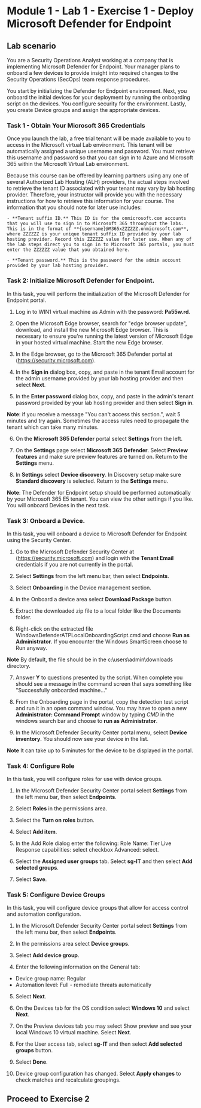 # Module 1 - Lab 1 - Exercise 1 - Deploy Microsoft Defender for Endpoint

## Lab scenario

You are a Security Operations Analyst working at a company that is implementing Microsoft Defender for Endpoint. Your manager plans to onboard a few devices to provide insight into required changes to the Security Operations (SecOps) team response procedures.

You start by initializing the Defender for Endpoint environment. Next, you onboard the initial devices for your deployment by running the onboarding script on the devices. You configure security for the environment. Lastly, you create Device groups and assign the appropriate devices.

### Task 1 - Obtain Your Microsoft 365 Credentials

Once you launch the lab, a free trial tenant will be made available to you to access in the Microsoft virtual Lab environment. This tenant will be automatically assigned a unique username and password. You must retrieve this username and password so that you can sign in to Azure and Microsoft 365 within the Microsoft Virtual Lab environment. 

Because this course can be offered by learning partners using any one of several Authorized Lab Hosting (ALH) providers, the actual steps involved to retrieve the tenant ID associated with your tenant may vary by lab hosting provider. Therefore, your instructor will provide you with the necessary instructions for how to retrieve this information for your course. The information that you should note for later use includes:

	- **Tenant suffix ID.** This ID is for the onmicrosoft.com accounts that you will use to sign in to Microsoft 365 throughout the labs. This is in the format of **{username}@M365xZZZZZZ.onmicrosoft.com**, where ZZZZZZ is your unique tenant suffix ID provided by your lab hosting provider. Record this ZZZZZZ value for later use. When any of the lab steps direct you to sign in to Microsoft 365 portals, you must enter the ZZZZZZ value that you obtained here.
    
	- **Tenant password.** This is the password for the admin account provided by your lab hosting provider.
	

### Task 2: Initialize Microsoft Defender for Endpoint.

In this task, you will perform the initialization of the Microsoft Defender for Endpoint portal.

1. Log in to WIN1 virtual machine as Admin with the password: **Pa55w.rd**.  

2. Open the Microsoft Edge browser, search for "edge browser update", download, and install the new Microsoft Edge browser. This is necessary to ensure you're running the latest version of Microsoft Edge in your hosted virtual machine. Start the new Edge browser.

3. In the Edge browser, go to the Microsoft 365 Defender portal at (https://security.microsoft.com).

4. In the **Sign in** dialog box, copy, and paste in the tenant Email account for the admin username provided by your lab hosting provider and then select **Next**.

5. In the **Enter password** dialog box, copy, and paste in the admin's tenant password provided by your lab hosting provider and then select **Sign in**.

**Note**: if you receive a message "You can't access this section.",  wait 5 minutes and try again.  Sometimes the access rules need to propagate the tenant which can take many minutes.  

6. On the **Microsoft 365 Defender** portal select **Settings** from the left.

7. On the **Settings** page select **Microsoft 365 Defender**.  Select **Preview features** and make sure preview features are turned on. Return to the **Settings** menu.

8. In **Settings** select **Device discovery**.  In Discovery setup make sure **Standard discovery** is selected.  Return to the **Settings** menu.

**Note**: The Defender for Endpoint setup should be performed automatically by your Microsoft 365 E5 tenant.  You can view the other settings if you like.  You will onboard Devices in the next task.  

### Task 3: Onboard a Device.

In this task, you will onboard a device to Microsoft Defender for Endpoint using the Security Center.

1. Go to the Microsoft Defender Security Center at (https://security.microsoft.com) and login with the **Tenant Email** credentials if you are not currently in the portal.

2. Select **Settings** from the left menu bar, then select **Endpoints**.

3. Select **Onboarding** in the Device management section.

4. In the Onboard a device area select **Download Package** button.

5. Extract the downloaded zip file to a local folder like the Documents folder.

6. Right-click on the extracted file WindowsDefenderATPLocalOnboardingScript.cmd and choose **Run as Administrator**.  If you encounter the Windows SmartScreen choose to Run anyway.

**Note** By default, the file should be in the c:\users\admin\downloads directory.
    
7. Answer **Y** to questions presented by the script. When complete you should see a message in the command screen that says something like "Successfully onboarded machine..." 

8. From the Onboarding page in the portal, copy the detection test script and run it in an open command window.  You may have to open a new **Administrator: Command Prompt** window by typing *CMD* in the windows search bar and choose to **run as Administrator**.

9. In the Microsoft Defender Security Center portal menu, select **Device inventory**. You should now see your device in the list.

**Note** It can take up to 5 minutes for the device to be displayed in the portal.


### Task 4: Configure Role

In this task, you will configure roles for use with device groups.

1. In the Microsoft Defender Security Center portal select **Settings** from the left menu bar, then select **Endpoints**. 

2. Select **Roles** in the permissions area.

3. Select the **Turn on roles** button.

4. Select **Add item**.

5. In the Add Role dialog enter the following:
    Role Name: Tier
    Live Response capabilities: select checkbox
    Advanced: select.

6. Select the **Assigned user groups** tab. Select **sg-IT** and then select **Add selected groups**.

7. Select **Save**.


### Task 5: Configure Device Groups

In this task, you will configure device groups that allow for access control and automation configuration.

1. In the Microsoft Defender Security Center portal select **Settings** from the left menu bar, then select **Endpoints**. 

2. In the permissions area select **Device groups**.

3. Select **Add device group**.

4. Enter the following information on the General tab:

- Device group name: Regular
- Automation level: Full - remediate threats automatically

5. Select **Next**.

6. On the Devices tab for the OS condition select **Windows 10** and select **Next**.

7. On the Preview devices tab you may select Show preview and see your local Windows 10 virtual machine.  Select **Next**.

8. For the User access tab, select **sg-IT** and then select **Add selected groups** button.

9. Select **Done**.

10. Device group configuration has changed. Select **Apply changes** to check matches and recalculate groupings.


## Proceed to Exercise 2

